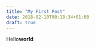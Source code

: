 ```yaml
---
title: "My First Post"
date: 2018-02-10T00:18:34+01:00
draft: true
---
```


Hello<strong>world</strong>